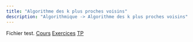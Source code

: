 ```yaml
---
title: "Algorithme des k plus proches voisins"
description: "Algorithmique -> Algorithme des k plus proches voisins"
---
```


Fichier test.
[Cours](./cours)
[Exercices](./exercices)
[TP](./tp)